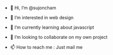 - 👋 Hi, I’m @sujoncham
- 👀 I’m interested in web design
- 🌱 I’m currently learning about javascript
- 💞️ I’m looking to collaborate on my own project 

- 📫 How to reach me : Just mail me

<!---
sujoncham/sujoncham is a ✨ special ✨ repository because its `README.md` (this file) appears on your GitHub profile.
You can click the Preview link to take a look at your changes.
--->
